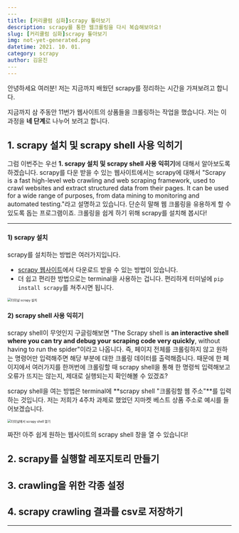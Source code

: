 ```yaml
---
​---
title: [커리큘럼 심화]scrapy 톺아보기
description: scrapy를 통한 웹크롤링을 다시 복습해보아요!
slug: [커리큘럼 심화]scrapy 톺아보기
img: not-yet-generated.png
datetime: 2021. 10. 01.
category: scrapy 
author: 김윤진
​---
---
```

안녕하세요 여러분!
저는 지금까지 배웠던 scrapy를 정리하는 시간을 가져보려고 합니다. 

지금까지 삼 주동안 11번가 웹사이트의 상품들을 크롤링하는 작업을 했습니다.
저는 이 과정을 **네 단계**로 나누어 보려고 합니다. 
## 1. scrapy 설치 및 scrapy shell 사용 익히기

그럼 이번주는 우선 **1. scrapy 설치 및 scrapy shell 사용 익히기**에 대해서 알아보도록 하겠습니다. 
scrapy를 다운 받을 수 있는 웹사이트에서는 scrapy에 대해서 "Scrapy is a fast high-level web crawling and web scraping framework, used to crawl websites and extract structured data from their pages. It can be used for a wide range of purposes, from data mining to monitoring and automated testing."라고 설명하고 있습니다. 단순히 말해 웹 크롤링을 유용하게 할 수 있도록 돕는 프로그램이죠. 크롤링을 쉽게 하기 위해 scrapy를 설치해 봅시다!

***

#### 1) scrapy 설치

scrapy를 설치하는 방법은 여러가지입니다. 

- [scrapy 웹사이트](https://docs.scrapy.org/en/latest/)에서 다운로드 받을 수 있는 방법이 있습니다. 
- 더 쉽고 편리한 방법으로는 terminal을 사용하는 겁니다. 편리하게 터미널에 ```pip install scrapy```를 쳐주시면 됩니다. 

<img src="/Users/ddjinny/Documents/programming/Blog-main/static/[커리큘럼 심화]scrapy 톺아보기/1.블로그_1.png" alt="터미널 scrapy 설치" style="zoom:50%;" />

#### 2) scrapy shell 사용 익히기

scrapy shell이 무엇인지 구글링해보면 "The Scrapy shell is **an interactive shell where you can try and debug your scraping code very quickly**, without having to run the spider"이라고 나옵니다.  즉, 페이지 전체를 크롤링하지 않고 원하는 명령어만 입력해주면 해당 부분에 대한 크롤링 데이터를 출력해줍니다. 때문에 한 페이지에서 여러가지를 한꺼번에 크롤링할 때 scrapy shell을 통해 한 명령씩 입력해보고 오류가 뜨지는 않는지, 제대로 실행되는지 확인해볼 수 있겠죠?

scrapy shell을 여는 방법은 terminal에 **scrapy shell "크롤링할 웹 주소"**를 입력하는 것입니다. 저는 저희가 4주차 과제로 했었던 지마켓 베스트 상품 주소로 예시를 들어보겠습니다. 

<img src="/Users/ddjinny/Documents/programming/Blog-main/static/[커리큘럼 심화]scrapy 톺아보기/1.블로그_2.png" alt="터미널에서 scrapy shell 열기" style="zoom:50%;" />

짜잔! 아주 쉽게 원하는 웹사이트의 scrapy shell 창을 열 수 있습니다!



## 2. scrapy를 실행할 레포지토리 만들기

## 3. crawling을 위한 각종 설정

## 4. scrapy crawling 결과를 csv로 저장하기



***
